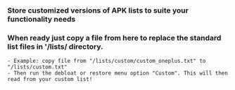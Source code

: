 ### Store customized versions of APK lists to suite your functionality needs

### When ready just copy a file from here to replace the standard list files in '/lists/ directory. 
```
- Example: copy file from "/lists/custom/custom_oneplus.txt" to "/lists/custom.txt"
- Then run the debloat or restore menu option "Custom". This will then read from your custom list!
```